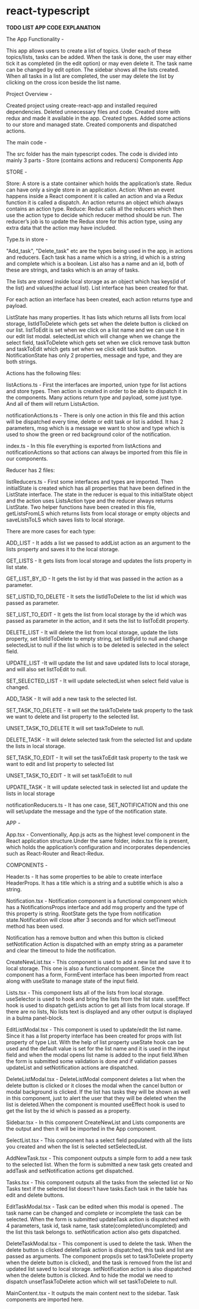 # react-typescript
<b> TODO LIST APP CODE EXPLANATION </b>


The App Functionality - 

This app allows users to create a list of topics. Under each of these topics/lists, tasks can be added. When the task is done, the user may either tick it as completed (in the edit option) or may even delete it. The task name can be changed by edit option. The sidebar shows all the lists created. When all tasks in a list are completed, the user may delete the list by clicking on the cross icon beside the list name.


Project Overview - 

Created project using create-react-app and installed required dependencies.
Deleted unnecessary files and code.
Created store with redux and made it available in the app.
Created types.
Added some actions to our store and managed state.
Created components and dispatched actions.

The main code - 

The src folder has the main typescript codes.
The code is divided into mainly 3 parts - 
Store (contains actions and reducers)
Components
App

STORE - 

Store: A store is a state container which holds the application’s state. Redux can have only a single store in an application.
Action: When an event happens inside a React component it is called an action and via a Redux function it is called a dispatch. An action returns an object which always contains  an action type.
Reduce: Redux calls all the reducers which then use the action type to decide
 which reducer method should be run. The reducer’s job is to update the Redux store for this action type, using any extra data that the action may have included.


Type.ts in store -

"Add_task", "Delete_task" etc are the types being used in the app, in actions and reducers.
Each task has a name which is a string, id which is a string and complete which is a boolean.
List also has a name and an id, both of these are strings, and tasks which is an array of tasks.

The lists are stored inside local storage as an object which has keys(id of the list) and values(the actual list). List interface has been created for that.

For each action an interface has been created, each action returns type and payload.

ListState has many properties. It has lists which  returns all lists from local storage, listIdToDelete which gets set when the delete button is clicked on our list. 
listToEdit is set when we click on a list name and we can use it in our edit list modal.
selectedList which will change when we change the select field, taskToDelete which gets set when we click remove task button and taskToEdit which gets set when we click edit task button.
NotificationState has only 2 properties, message and type, and they are both strings.

Actions has the following files:

listActions.ts - First the interfaces are imported, union type for list actions and store types. 
Then action is created in order to be able to dispatch it in the components. Many actions return type and payload, some just type. And all of them will return ListsAction.

notificationActions.ts - There is only one action in this file and this action will be dispatched every time, delete or edit task or list is added. It has 2 parameters, msg which is a message we want to show  and type which is used to show the green or red background color of the notification.

index.ts - In this file everything is exported from listActions and notificationActions 
 so that actions can always be imported from this file in our components.


Reducer has 2 files:

listReducers.ts -  First some interfaces and types are imported. Then  initialState is created which has all properties that have been defined in the ListState interface. The state in the reducer is equal to this initialState object and the action uses ListsAction type and the reducer  always returns ListState. Two helper functions have been created in this file, getListsFromLS which returns lists from local storage or empty objects and saveListsToLS which saves lists to local storage.

There are more cases for each type:

ADD_LIST - It adds a list we passed to addList action as an argument to the lists property and saves it to the local storage.

GET_LISTS - It gets lists from local storage and updates the lists property in list state.

GET_LIST_BY_ID - It gets the list by id that was passed in the action as a parameter.

SET_LISTID_TO_DELETE - It sets the listIdToDelete to the list id which was passed as parameter.

SET_LIST_TO_EDIT - It gets the list from local storage by the id which was  passed as parameter in the  action, and it sets the list to listToEdit property.

DELETE_LIST  - It will delete the list from local storage, update the lists property, set listIdToDelete to empty string, set listById to null and change selectedList to null if the list which is to be deleted is selected in the select field.

UPDATE_LIST -It will update the list and save updated lists to local storage, and will also set listToEdit to null.

SET_SELECTED_LIST - It will update selectedList when select field value is changed.

ADD_TASK - It will add a new task to the selected list.

SET_TASK_TO_DELETE - it will set the taskToDelete task property to the task we want to delete and list property to the selected list.

UNSET_TASK_TO_DELETE It will set taskToDelete to null.

DELETE_TASK - It will delete selected task from the selected list and update the lists in local storage.

SET_TASK_TO_EDIT - It will set the taskToEdit task property to the task we want to edit and list property to selected list

UNSET_TASK_TO_EDIT - It will set taskToEdit to null

UPDATE_TASK - It will update selected task in selected list and update the lists in local storage

notificationReducers.ts - It has one case, SET_NOTIFICATION and this one will set/update 
 the message and the type of the notification state.

APP - 

App.tsx  - Conventionally, App.js acts as the highest level component in the React application structure.Under the same folder, index.tsx file is present, which holds the application’s configuration and incorporates dependencies such as React-Router and React-Redux. 


COMPONENTS - 

Header.ts -
 It has some properties to be able to create interface HeaderProps. It has a title which is a string and a subtitle which is also a string.

Notification.tsx -
 Notification component is a functional component which has a NotificationsProps interface and add msg property and the type of this property is string. RootState gets the type from notification state.Notification will close after 3 seconds and for which setTimeout method has been used.

Notification has a remove button and when this button is clicked setNotification Action is dispatched with an empty string as a parameter and clear the timeout to hide the notification.

CreateNewList.tsx - 
This component is used to add a new list and save it to local storage. This one is also a functional component. Since the component has a form, FormEvent interface has been imported from react along with useState to manage state of the input field.

Lists.tsx - 
This component lists all of the lists from local storage. useSelector is used to hook and bring the lists from the list state. useEffect hook is used to dispatch getLists action to get all lists from local storage. If there are no lists, No lists text is displayed and any other output is displayed in a bulma panel-block.

EditListModal.tsx -
 This component is used to update/edit the list name.
Since it has a list property  interface has been created for props with list property of type List. With the help of list property  useState hook can be used and the default value is set for the list name and it is used in the input field and when the modal opens list name is added to the input field.When the form is submitted some validation is done and if validation passes updateList and setNotification actions are dispatched.


DeleteListModal.tsx - 
DeleteListModal component deletes a list when the delete button is clicked or it  closes the modal when the cancel button or modal background is clicked. If the list has tasks they will be shown as well in this component, just to alert the user that they will be deleted when the list is deleted.When the component is mounted useEffect hook is used to get the list by the id which is passed as a property.

Sidebar.tsx - In this component CreateNewList and Lists components are the output and then it will be imported in the App component.

SelectList.tsx - This component has a select field populated with all the lists you created and when the list is selected setSelectedList.

AddNewTask.tsx - This component outputs a simple form to add a new task to the selected list.
When the form is submitted a new task gets created and addTask and setNotification actions get dispatched.


Tasks.tsx - This component outputs all the tasks from the selected list or No Tasks text if the selected list doesn’t have tasks.Each task in the table has edit and delete buttons.


EditTaskModal.tsx - 
Task can be edited when this modal is opened . The task name can be changed and complete  or incomplete the task can be selected. When the form is submitted updateTask action is dispatched with 4 parameters, task id, task name, task state(completed/uncompleted) and the list this task belongs to. setNotification action also gets dispatched.


DeleteTaskModal.tsx - 
This component is used to delete the task. When the delete button is clicked deleteTask action is dispatched, this task and list are passed as arguments. The component props(is set to taskToDelete property when the delete button is clicked), and the task is removed from the list and updated list saved to local storage. setNotification action is also dispatched when the delete button is clicked. And to hide the modal we need to dispatch unsetTaskToDelete action which will set taskToDelete to null.


MainContent.tsx - 
It outputs the main content next to the sidebar. Task components are imported here.
